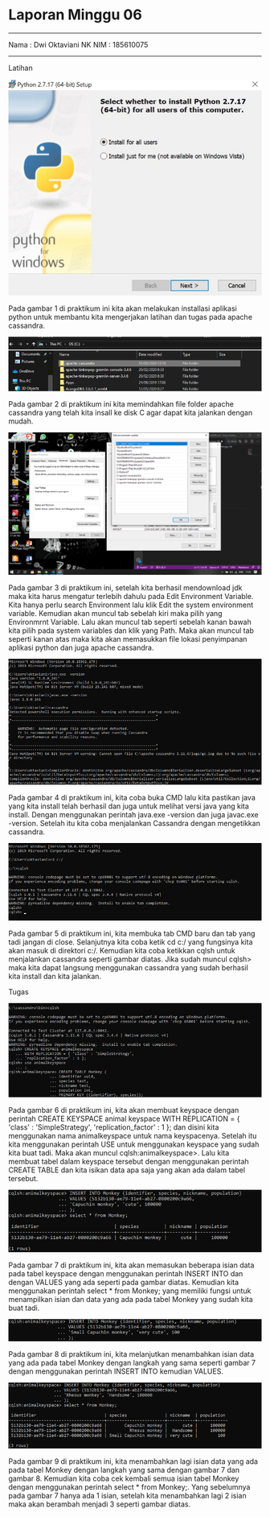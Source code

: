 # Laporan Minggu 06
----

Nama : Dwi Oktaviani NK
NIM : 185610075

----

Latihan

![gambar1](gb1.png)

Pada gambar 1 di praktikum ini kita akan melakukan installasi aplikasi python untuk membantu kita mengerjakan latihan dan tugas pada apache cassandra.

![gambar2](gb2.png)

Pada gambar 2 di praktikum ini kita memindahkan file folder apache cassandra yang telah kita insall  ke disk C agar dapat kita jalankan dengan mudah.

![gambar2](gb3.png)

Pada gambar 3 di praktikum ini, setelah kita berhasil mendownload jdk maka kita harus mengatur terlebih dahulu pada Edit Environment Variable. Kita hanya perlu search Environment lalu klik Edit the system environment variable. Kemudian akan muncul tab sebelah kiri maka pilih yang Environmrnt Variable. Lalu akan muncul tab seperti sebelah kanan bawah kita pilih pada system variables dan klik yang Path. Maka akan muncul tab seperti kanan atas maka kita akan memasukkan file lokasi penyimpanan aplikasi python dan juga apache cassandra.

![gambar4](gb4.png)

Pada gambar 4 di praktikum ini, kita coba buka CMD lalu kita pastikan java yang kita install telah berhasil dan juga untuk melihat versi java yang kita install. Dengan menggunakan perintah java.exe -version dan juga javac.exe -version. Setelah itu kita coba menjalankan Cassandra dengan mengetikkan cassandra.

![gambar5](gb5.png)

Pada gambar 5 di praktikum ini, kita membuka tab CMD baru dan tab yang tadi jangan di close. Selanjutnya kita coba ketik cd c:/ yang fungsinya kita akan masuk di direktori c:/. Kemudian kita coba ketikkan cqlsh untuk menjalankan cassandra seperti gambar diatas. Jika sudah muncul cqlsh> maka kita dapat langsung menggunakan cassandra yang sudah berhasil kita install dan kita jalankan.

Tugas

![gambar6](gb6.png)

Pada gambar 6 di praktikum ini, kita akan membuat keyspace dengan perintah CREATE KEYSPACE animal keyspace WITH REPLICATION = { 'class' : 'SimpleStrategy', 'replication_factor' : 1 }; dan disini kita menggunakan nama animalkeyspace untuk nama keyspacenya.
Setelah itu kita menggunakan perintah USE untuk menggunakan keyspace yang sudah kita buat tadi. Maka akan muncul cqlsh:animalkeyspace>.
Lalu kita membuat tabel dalam keyspace tersebut dengan menggunakan perintah CREATE TABLE dan kita isikan data apa saja yang akan ada dalam tabel tersebut.

![gambar7](gb7.png)

Pada gambar 7 di praktikum ini, kita akan memasukan beberapa isian data pada tabel keyspace dengan menggunakan perintah INSERT INTO dan dengan VALUES yang ada seperti pada gambar diatas.
Kemudian kita menggunakan perintah select * from Monkey; yang memiliki fungsi untuk menampilkan isian dan data yang ada pada tabel Monkey yang sudah kita buat tadi.

![gambar8](gb8.png)

Pada gambar 8 di praktikum ini, kita melanjutkan menambahkan isian data yang ada pada tabel Monkey dengan langkah yang sama seperti gambar 7 dengan menggunakan perintah INSERT INTO kemudian VALUES.

![gambar9](gb9.png)

Pada gambar 9 di praktikum ini, kita menambahkan lagi isian data yang ada pada tabel Monkey dengan langkah yang sama dengan gambar 7 dan gambar 8. 
Kemudian kita coba cek kembali semua isian tabel Monkey dengan menggunakan perintah select * from Monkey;. Yang sebelumnya pada gambar 7 hanya ada 1 isian, setelah kita menambahkan lagi 2 isian maka akan berambah menjadi 3 seperti gambar diatas.
